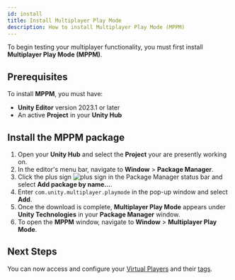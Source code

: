 ```yaml
---
id: install
title: Install Multiplayer Play Mode
description: How to install Multiplayer Play Mode (MPPM)
---
```


To begin testing your multiplayer functionality, you must first install **Multiplayer Play Mode (MPPM)**.

## Prerequisites

To install **MPPM**, you must have:

- **Unity Editor** version 2023.1 or later
- An active **Project** in your **Unity Hub**


## Install the MPPM package

1. Open your **Unity Hub** and select the **Project** your are presently working on.
2. In the editor's menu bar, navigate to **Window** > **Package Manager**.
3. Click the plus sign ![plus sign](/img/add.png) in the Package Manager status bar and select **Add package by name...**.
4. Enter `com.unity.multiplayer.playmode` in the pop-up window and select **Add**.
5. Once the download is complete, **Multiplayer Play Mode** appears under **Unity Technologies** in your **Package Manager** window.
6. To open the **MPPM** window, navigate to **Window** > **Multiplayer Play Mode**.

## Next Steps

You can now access and configure your [Virtual Players](../virtual-players) and their [tags](../player-tags).